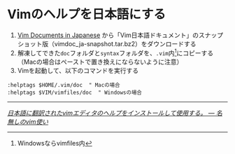 # Vimのヘルプを日本語にする

1. [Vim Documents in Japanese](http://www.kaoriya.net/vimdoc_j/) から「Vim日本語ドキュメント」のスナップショット版（vimdoc_ja-snapshot.tar.bz2）をダウンロードする
2. 解凍してできた`doc`フォルダと`syntax`フォルダを、`.vim`内[^1]にコピーする（Macの場合はペーストで置き換えにならないように注意）
3. Vimを起動して、以下のコマンドを実行する

~~~ vim
:helptags $HOME/.vim/doc  " Macの場合
:helptags $VIM/vimfiles/doc  " Windowsの場合
~~~

---

<cite>[日本語に翻訳されたvimエディタのヘルプをインストールして使用する。 ― 名無しのvim使い](http://nanasi.jp/posts/howto/help/help_ja.html)</cite>

[^1]: Windowsならvimfiles内
